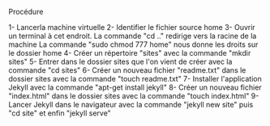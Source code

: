 Procédure

1- Lancerla machine virtuelle
2- Identifier le fichier source home
3- Ouvrir un terminal à cet endroit.
   La commande "cd .." redirige vers la racine de la machine
   La commande "sudo chmod 777 home" nous donne les droits sur le dossier home
4- Créer un répertoire "sites" avec la commande "mkdir sites"
5- Entrer dans le dossier sites que l'on vient de créer avec la commande "cd sites"
6- Créer un nouveau fichier "readme.txt" dans le dossier sites avec la commande "touch readme.txt"
7- Installer l'application Jekyll avec la commande "apt-get install jekyll"
8- Créer un nouveau fichier "index.html" dans le dossier sites avec la commande "touch index.html"
9- Lancer Jekyll dans le navigateur avec la commande "jekyll new site" puis "cd site" et enfin "jekyll serve"
